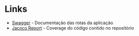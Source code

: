 # Links

* [Swagger](swagger/) - Documentação das rotas da aplicação
* [Jacoco Report](jacoco/) - Coverage do código contido no repositório